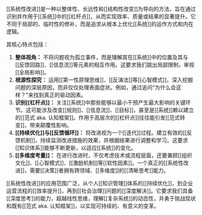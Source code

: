 [[系统性改进]]是一种以整体性、长远性和[[结构性改变]]为导向的方法，旨在通过识别并作用于[[系统]]中的[[杠杆点]]，从而实现效率、质量或结果的显著提升。它不同于局部的、临时性的修补，而是追求从根本上优化[[系统]]的运作方式和内在逻辑。

其核心特点包括：

1.  **整体视角：** 不将问题视为孤立事件，而是理解其在[[系统]]中的位置及其与[[反馈回路]]、[[信息流]]等元素的相互作用。这要求我们跳出局部限制，审视[[全局影响]]。
2.  **根源性探究：** 运用[[第一性原理思维]]、[[反演法]]等[[心智模式]]，深入挖掘问题的深层原因，而非仅仅处理表面症状。例如，通过追问“为什么会这样？”来找到真正的驱动因素。
3.  **识别[[杠杆点]]：** 关注[[系统]]中那些能够以最小干预产生最大影响的关键环节。这可能涉及改变[[规则]]、[[信息流]]、[[目标]]，甚至是[[系统]]赖以建立的[[范式 aka. 认知框架]]。作用于高层次的[[杠杆点]]往往能引发[[范式转变]]，带来颠覆性影响。
4.  **[[持续优化]]与[[反馈循环]]：** 将改进视为一个[[迭代]]过程。建立有效的[[反馈机制]]，持续监测改进措施的效果，并根据结果进行调整和学习。这要求[[知识体系]]能够不断更新，以适应[[系统]]的变化。
5.  **[[多维度考量]]：** 在进行改进时，不仅考虑技术或流程层面，还要兼顾[[组织文化]]、[[心智模式]]、[[激励机制]]等[[软性因素]]。一个真正的[[系统性改进]]，需要[[决策]]者拥有跨领域、[[多维度]]的[[清晰思考]]能力。

[[系统性改进]]的应用范围广泛，从个人[[知识管理]]体系的[[持续优化]]，到企业运营流程的[[效率提升]]，再到[[社会治理]]问题的[[深度解决]]。它要求我们具备[[深度思考]]的能力，超越线性思维，理解[[复杂系统]]的动态性，并勇于挑战现状和既有[[范式 aka. 认知框架]]，以实现可持续的、有意义的变革。